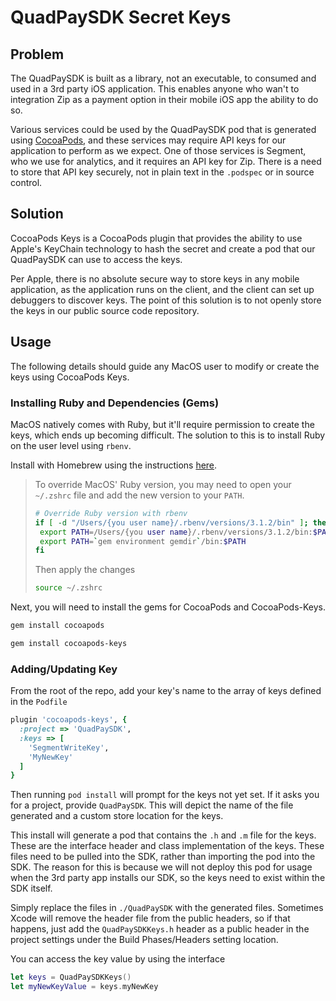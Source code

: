 # QuadPaySDK Secret Keys

## Problem
The QuadPaySDK is built as a library, not an executable, to consumed and used in a 3rd party iOS application. This enables anyone who wan't to integration Zip as a payment option in their mobile iOS app the ability to do so.

Various services could be used by the QuadPaySDK pod that is generated using [CocoaPods](https://cocoapods.org/pods/QuadPaySDK), and these services may require API keys for our application to perform as we expect. One of those services is Segment, who we use for analytics, and it requires an API key for Zip. There is a need to store that API key securely, not in plain text in the `.podspec` or in source control.

## Solution
CocoaPods Keys is a CocoaPods plugin that provides the ability to use Apple's KeyChain technology to hash the secret and create a pod that our QuadPaySDK can use to access the keys. 

Per Apple, there is no absolute secure way to store keys in any mobile application, as the application runs on the client, and the client can set up debuggers to discover keys. The point of this solution is to not openly store the keys in our public source code repository.

## Usage
The following details should guide any MacOS user to modify or create the keys using CocoaPods Keys.

### Installing Ruby and Dependencies (Gems)
MacOS natively comes with Ruby, but it'll require permission to create the keys, which ends up becoming difficult. The solution to this is to install Ruby on the user level using `rbenv`.

Install with Homebrew using the instructions [here](https://github.com/rbenv/rbenv#homebrew).
>To override MacOS' Ruby version, you may need to open your `~/.zshrc` file and add the new version to your `PATH`.
>```bash
># Override Ruby version with rbenv
>if [ -d "/Users/{you user name}/.rbenv/versions/3.1.2/bin" ]; then
>  export PATH=/Users/{you user name}/.rbenv/versions/3.1.2/bin:$PATH
>  export PATH=`gem environment gemdir`/bin:$PATH
>fi
>```
>Then apply the changes
>```bash
>source ~/.zshrc
>```

Next, you will need to install the gems for CocoaPods and CocoaPods-Keys.

```bash
gem install cocoapods

gem install cocoapods-keys
```

### Adding/Updating Key
From the root of the repo, add your key's name to the array of keys defined in the `Podfile`

```ruby
plugin 'cocoapods-keys', {
  :project => 'QuadPaySDK',
  :keys => [
    'SegmentWriteKey',
    'MyNewKey'
  ]
}
```

Then running `pod install` will prompt for the keys not yet set. If it asks you for a project, provide `QuadPaySDK`. This will depict the name of the file generated and a custom store location for the keys.

This install will generate a pod that contains the `.h` and `.m` file for the keys. These are the interface header and class implementation of the keys. These files need to be pulled into the SDK, rather than importing the pod into the SDK. The reason for this is because we will not deploy this pod for usage when the 3rd party app installs our SDK, so the keys need to exist within the SDK itself.

Simply replace the files in `./QuadPaySDK` with the generated files. Sometimes Xcode will remove the header file from the public headers, so if that happens, just add the `QuadPaySDKKeys.h` header as a public header in the project settings under the Build Phases/Headers setting location.

You can access the key value by using the interface
```swift
let keys = QuadPaySDKKeys()
let myNewKeyValue = keys.myNewKey
```
